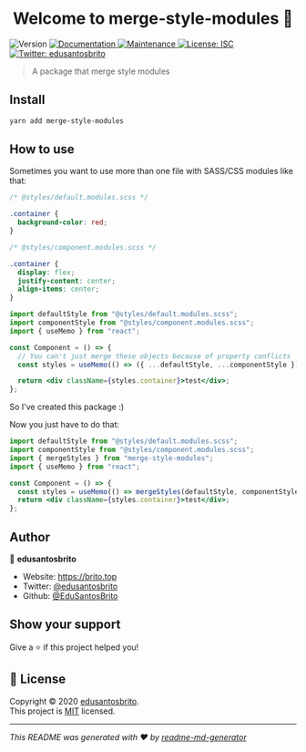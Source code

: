 <h1 align="center">Welcome to merge-style-modules 👋</h1>
<p>
  <img alt="Version" src="https://img.shields.io/badge/version-1.0.0-blue.svg?cacheSeconds=2592000" />
  <a href="https://github.com/EduSantosBrito/merge-style-modules#readme" target="_blank">
    <img alt="Documentation" src="https://img.shields.io/badge/documentation-yes-brightgreen.svg" />
  </a>
  <a href="https://github.com/EduSantosBrito/merge-style-modules/graphs/commit-activity" target="_blank">
    <img alt="Maintenance" src="https://img.shields.io/badge/Maintained%3F-yes-green.svg" />
  </a>
  <a href="https://github.com/EduSantosBrito/merge-style-modules/blob/master/LICENSE" target="_blank">
    <img alt="License: ISC" src="https://img.shields.io/github/license/EduSantosBrito/merge-style-modules" />
  </a>
  <a href="https://twitter.com/edusantosbrito" target="_blank">
    <img alt="Twitter: edusantosbrito" src="https://img.shields.io/twitter/follow/edusantosbrito.svg?style=social" />
  </a>
</p>

> A package that merge style modules

## Install

```sh
yarn add merge-style-modules
```

## How to use

Sometimes you want to use more than one file with SASS/CSS modules like that:

```css
/* @styles/default.modules.scss */

.container {
  background-color: red;
}
```

```css
/* @styles/component.modules.scss */

.container {
  display: flex;
  justify-content: center;
  align-items: center;
}
```

```jsx
import defaultStyle from "@styles/default.modules.scss";
import componentStyle from "@styles/component.modules.scss";
import { useMemo } from "react";

const Component = () => {
  // You can't just merge these objects because of property conflicts
  const styles = useMemo(() => ({ ...defaultStyle, ...componentStyle }), []);

  return <div className={styles.container}>test</div>;
};
```

So I've created this package :)

Now you just have to do that:

```jsx
import defaultStyle from "@styles/default.modules.scss";
import componentStyle from "@styles/component.modules.scss";
import { mergeStyles } from "merge-style-modules";
import { useMemo } from "react";

const Component = () => {
  const styles = useMemo(() => mergeStyles(defaultStyle, componentStyle), []);
  return <div className={styles.container}>test</div>;
};
```

## Author

👤 **edusantosbrito**

- Website: https://brito.top
- Twitter: [@edusantosbrito](https://twitter.com/edusantosbrito)
- Github: [@EduSantosBrito](https://github.com/EduSantosBrito)

## Show your support

Give a ⭐️ if this project helped you!

## 📝 License

Copyright © 2020 [edusantosbrito](https://github.com/EduSantosBrito).<br />
This project is [MIT](https://github.com/EduSantosBrito/merge-style-modules/blob/master/LICENSE) licensed.

---

_This README was generated with ❤️ by [readme-md-generator](https://github.com/kefranabg/readme-md-generator)_
